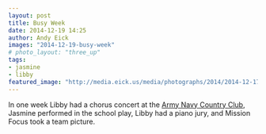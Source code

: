 ```yaml
---
layout: post
title: Busy Week
date: 2014-12-19 14:25
author: Andy Eick
images: "2014-12-19-busy-week"
# photo_layout: "three_up"
tags: 
- jasmine
- libby
featured_image: "http://media.eick.us/media/photographs/2014/2014-12-17/busy-week-2014-12-17-20-46-33.jpg"
---
```

In one week Libby had a chorus concert at the [Army Navy Country Club](http://www.ancc.org/Club/Scripts/Home/home.asp), Jasmine performed in the school play, Libby had a piano jury, and Mission Focus took a team picture.

